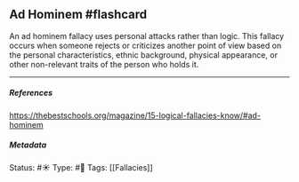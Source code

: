 ## Ad Hominem #flashcard 
An ad hominem fallacy uses personal attacks rather than logic. This fallacy occurs when someone rejects or criticizes another point of view based on the personal characteristics, ethnic background, physical appearance, or other non-relevant traits of the person who holds it.

___

##### References
https://thebestschools.org/magazine/15-logical-fallacies-know/#ad-hominem

##### Metadata
Status: #☀️ 
Type: #🔵
Tags: [[Fallacies]]